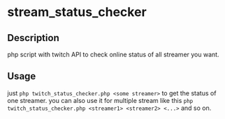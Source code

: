 # stream_status_checker

## Description
php script with twitch API to check online status of all streamer you want.
## Usage
just `php twitch_status_checker.php <some streamer>` to get the status of one streamer.
you can also use it for multiple stream like this `php twitch_status_checker.php <streamer1> <streamer2> <...>` and so on.
